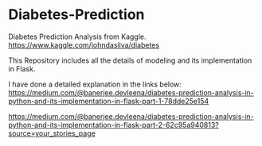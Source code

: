 # Diabetes-Prediction
Diabetes Prediction Analysis from Kaggle. 
https://www.kaggle.com/johndasilva/diabetes

This Repository includes all the details of modeling and its implementation in Flask.

I have done a detailed explanation in the links below: 
https://medium.com/@banerjee.devleena/diabetes-prediction-analysis-in-python-and-its-implementation-in-flask-part-1-78dde25e154

https://medium.com/@banerjee.devleena/diabetes-prediction-analysis-in-python-and-its-implementation-in-flask-part-2-62c95a940813?source=your_stories_page
